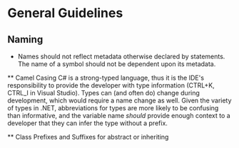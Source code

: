 # General Guidelines

## Naming

* Names should not reflect metadata otherwise declared by statements.
The name of a symbol should not be dependent upon its metadata.

** Camel Casing
  C# is a strong-typed language, thus it is the IDE's responsibility to provide the developer with type information (CTRL+K, CTRL_I in Visual Studio). Types can (and often do) change during development, which would require a name change as well. Given the variety of types in .NET, abbreviations for types are more likely to be confusing than informative, and the variable name *should* provide enough context to a developer that they can infer the type without a prefix.

** Class Prefixes and Suffixes for abstract or inheriting
  
